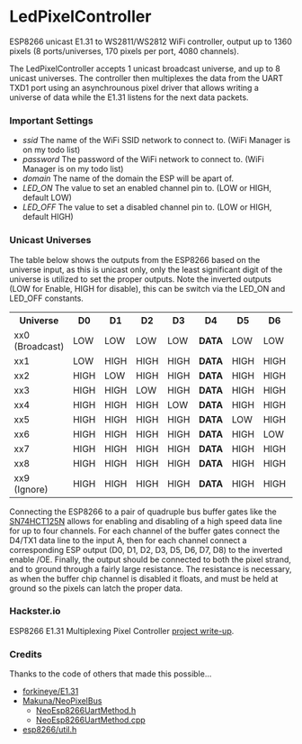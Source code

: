 # LedPixelController
ESP8266 unicast E1.31 to WS2811/WS2812 WiFi controller, output up to 1360 pixels (8 ports/universes, 170 pixels per port, 4080 channels).

The LedPixelController accepts 1 unicast broadcast universe, and up to 8 unicast universes.  The controller then multiplexes the data from the UART TXD1 port using an asynchrounous pixel driver that allows writing a universe of data while the E1.31 listens for the next data packets.

### Important Settings
  - *ssid* The name of the WiFi SSID network to connect to.  (WiFi Manager is on my todo list) 
  - *password* The password of the WiFi network to connect to.  (WiFi Manager is on my todo list) 
  - *domain* The name of the domain the ESP will be apart of.
  - *LED_ON* The value to set an enabled channel pin to. (LOW or HIGH, default LOW)
  - *LED_OFF* The value to set a disabled channel pin to. (LOW or HIGH, default HIGH)

### Unicast Universes

The table below shows the outputs from the ESP8266 based on the universe input, as this is unicast only, only the least significant digit of the universe is utilized to set the proper outputs. Note the inverted outputs (LOW for Enable, HIGH for disable), this can be switch via the LED_ON and LED_OFF constants.
<table>
	<tr><th>Universe</th><th>D0</th><th>D1</th><th>D2</th><th>D3</th><th>D4</th><th>D5</th><th>D6</th><th>D7</th><th>D8</th></tr>
	<tr><td>xx0 (Broadcast)</td><td>LOW</td><td>LOW</td><td>LOW</td><td>LOW</td><td><b>DATA</b></td><td>LOW</td><td>LOW</td><td>LOW</td><td>LOW</td></tr>
  <tr><td>xx1</td><td>LOW</td><td>HIGH</td><td>HIGH</td><td>HIGH</td><td><b>DATA</b></td><td>HIGH</td><td>HIGH</td><td>HIGH</td><td>HIGH</td></tr>
	<tr><td>xx2</td><td>HIGH</td><td>LOW</td><td>HIGH</td><td>HIGH</td><td><b>DATA</b></td><td>HIGH</td><td>HIGH</td><td>HIGH</td><td>HIGH</td></tr>
	<tr><td>xx3</td><td>HIGH</td><td>HIGH</td><td>LOW</td><td>HIGH</td><td><b>DATA</b></td><td>HIGH</td><td>HIGH</td><td>HIGH</td><td>HIGH</td></tr>
	<tr><td>xx4</td><td>HIGH</td><td>HIGH</td><td>HIGH</td><td>LOW</td><td><b>DATA</b></td><td>HIGH</td><td>HIGH</td><td>HIGH</td><td>HIGH</td></tr>
	<tr><td>xx5</td><td>HIGH</td><td>HIGH</td><td>HIGH</td><td>HIGH</td><td><b>DATA</b></td><td>LOW</td><td>HIGH</td><td>HIGH</td><td>HIGH</td></tr>
	<tr><td>xx6</td><td>HIGH</td><td>HIGH</td><td>HIGH</td><td>HIGH</td><td><b>DATA</b></td><td>HIGH</td><td>LOW</td><td>HIGH</td><td>HIGH</td></tr>
	<tr><td>xx7</td><td>HIGH</td><td>HIGH</td><td>HIGH</td><td>HIGH</td><td><b>DATA</b></td><td>HIGH</td><td>HIGH</td><td>LOW</td><td>HIGH</td></tr>
	<tr><td>xx8</td><td>HIGH</td><td>HIGH</td><td>HIGH</td><td>HIGH</td><td><b>DATA</b></td><td>HIGH</td><td>HIGH</td><td>HIGH</td><td>LOW</td></tr>
  	<tr><td>xx9 (Ignore)</td><td>HIGH</td><td>HIGH</td><td>HIGH</td><td>HIGH</td><td><b>DATA</b></td><td>HIGH</td><td>HIGH</td><td>HIGH</td><td>HIGH</td></tr>
</table>

Connecting the ESP8266 to a pair of quadruple bus buffer gates like the [SN74HCT125N](https://www.newark.com/texas-instruments/sn74hct125n/non-inverting-buffer-dip-14/dp/68K1116?gclid=CjwKCAiAs8XiBRAGEiwAFyQ-ejVimsQAh_VLQYTXX-evTnmK4LatxY-gy9NNws8_nsnzISHsaOfKQhoCf4AQAvD_BwE&mckv=sYk7cQyMS_dc|pcrid|219870296115|plid||kword|sn74hct125n|matc) allows for enabling and disabling of a high speed data line for up to four channels.  For each channel of the buffer gates connect the D4/TX1 data line to the input A, then for each channel connect a corresponding ESP output (D0, D1, D2, D3, D5, D6, D7, D8) to the inverted enable /OE.  Finally, the output should be connected to both the pixel strand, and to ground through a fairly large resistance.  The resistance is necessary, as when the buffer chip channel is disabled it floats, and must be held at ground so the pixels can latch the proper data.

### Hackster.io
ESP8266 E1.31 Multiplexing Pixel Controller [project write-up](https://www.hackster.io/jasonspiva/esp8266-e1-31-multiplexing-pixel-controller-002072).

### Credits
Thanks to the code of others that made this possible...
 - [forkineye/E1.31](https://github.com/forkineye/E131)
 - [Makuna/NeoPixelBus](https://github.com/Makuna/NeoPixelBus/tree/master/src/internal)
    - [NeoEsp8266UartMethod.h](https://github.com/Makuna/NeoPixelBus/blob/master/src/internal/NeoEsp8266UartMethod.h)
    - [NeoEsp8266UartMethod.cpp](https://github.com/Makuna/NeoPixelBus/blob/master/src/internal/NeoEsp8266UartMethod.cpp)
 - [esp8266/util.h](https://github.com/esp8266/Arduino/blob/master/libraries/Ethernet/src/utility/util.h)
